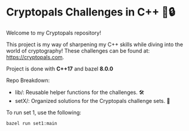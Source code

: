 # Cryptopals Challenges in C++ 🚀🔒

Welcome to my Cryptopals repository! 

This project is my way of sharpening my C++ skills while diving into the world of cryptography! These challenges can be found at: https://cryptopals.com.

Project is done with **C++17** and bazel **8.0.0**

Repo Breakdown:
- lib/: Reusable helper functions for the challenges. 🛠️
- setX/: Organized solutions for the Cryptopals challenge sets. 📂

To run set 1, use the following:
```
bazel run set1:main
```
